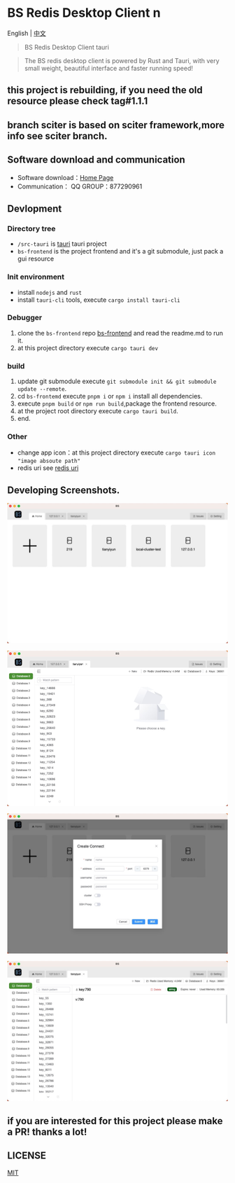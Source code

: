 # BS Redis Desktop Client n

English | [中文](./readme_cn.md)

> BS Redis Desktop Client tauri

> The BS redis desktop client is powered by Rust and Tauri, with very small weight, beautiful interface and faster
> running speed!

## this project is rebuilding, if you need the old resource please check tag#1.1.1

## branch sciter is based on sciter framework,more info see sciter branch.

## Software download and communication

* Software download：[Home Page](http://bs.xsa.link)
* Communication： QQ GROUP：877290961

## Devlopment

### Directory tree

+ `/src-tauri` is  [tauri](https://tauri.studio/) tauri project
+ `bs-frontend` is the project frontend and it's a git submodule, just pack a gui resource

### Init environment

- install `nodejs` and `rust`
- install `tauri-cli` tools, execute `cargo install tauri-cli`

### Debugger

1. clone the `bs-frontend` repo [bs-frontend](https://github.com/fuyoo/bs-frontend.git) and read the readme.md to run
   it.
2. at this project directory execute `cargo tauri dev`

### build

1. update git submodule execute `git submodule init && git submodule update --remote`.
2. cd `bs-frontemd` execute `pnpm i` or `npm i` install all dependencies.
3. execute `pnpm build` or `npm run build`,package the frontend resource.
4. at the project root directory execute `cargo tauri build`.
5. end.

### Other

- change app icon：at this project directory execute `cargo tauri icon "image absoute path"`
- redis uri see [redis uri](./uri.md)

## Developing Screenshots.

![1](https://raw.githubusercontent.com/fuyoo/bs-redis-desktop-client/master/imgs/new/0.jpg)

![2](https://raw.githubusercontent.com/fuyoo/bs-redis-desktop-client/master/imgs/new/1.jpg)

![3](https://raw.githubusercontent.com/fuyoo/bs-redis-desktop-client/master/imgs/new/2.jpg)

![4](https://raw.githubusercontent.com/fuyoo/bs-redis-desktop-client/master/imgs/new/3.jpg)

## if you are interested for this project please make a PR! thanks a lot!

## LICENSE

[MIT](./LICENSE)

